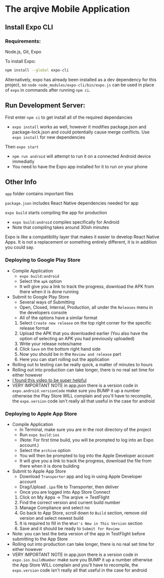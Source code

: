 # The arqive Mobile Application
## Install Expo CLI
### Requirements: 

Node.js, Git, Expo

To install Expo:

```sh
npm install --global expo-cli
```

Alternatively, expo has already been installed as a dev dependency for this project, so `node node_modules/expo-cli/bin/expo.js` can be used in place of `expo` in commands after running `npm ci`.

## Run Development Server: 
First enter `npm ci` to get install all of the required dependancies
* `expo install` works as well, however it modifies package.json and package-lock.json and could potentially cause merge conflicts. Use `expo install` for new dependencies

Then `expo start`
* `npm run android` will attempt to run it on a connected Android device immediatly
* You need to have the Expo app installed for it to run on your phone

## Other Info
`app` folder contains important files

`package.json` includes React Native dependencies needed for app

`expo build` starts compiling the app for production 
 * `expo build:android` compiles specifically for Android
 * Note that compiling takes around 30ish minutes

Expo is like a compatibility layer that makes it easier to develop React Native Apps.
It is not a replacement or something entirely different, it is in addition you could say.

### Deploying to Google Play Store
* Compile Application
  * `expo build:android`
  * Select the `apk` option
  * It will give you a link to track the progress, download the APK from there when it is done running
* Submit to Google Play Store 
  * Several ways of Submitting
  * Open, Closed, Internal, Production, all under the `Releases` menu in the developers console
  * All of the options have a similar format
  1. Select `Create new release` on the top right corner for the specific release format
  2. Upload the APK that you downloaded earlier (You also have the option of selecting an APK you had previously uploaded)
  3. Write your release notes/name
  4. Click `Save` on the bottom right hand side
  5. Now you should be in the `Review and release` part
  6. Here you can start rolling out the application
* Rolling out to testing can be really quick, a matter of minutes to hours
* Rolling out into production can take longer, there is no real set time for either however
* [I found this video to be super helpful](https://youtu.be/2Y-8XVdhuCA?t=709)
* VERY IMPORTANT NOTE in app.json there is a version code in `expo.android.versionCode` make sure you BUMP it up a number otherwise the Play Store WILL complain and you'll have to recompile, the `expo.version` code isn't really all that useful in the case for android

### Deploying to Apple App Store
* Compile Application
  * In Terminal, make sure you are in the root directory of the project
  * Run `expo build:ios`
  * (Note: For first time build, you will be prompted to log into an Expo account.)
  * Select the `archive` option 
  * You will then be prompted to log into the Apple Developer account
  * It will give you a link to track the progress, download the file from there when it is done building
* Submit to Apple App Store 
  * Download `Transporter` app and log in using Apple Developer account
  * Drag/Upload `.ipa` file to Transporter, then deliver
  * Once you are logged into App Store Connect
  1. Click on My Apps -> The arqive -> TestFlight
  2. Find the correct version and current build number
  3. Manage Compliance and select no
  4. Go back to App Store, scroll down to `Build` section, remove old version and select newest build
  5. It is required to fill in the `What's New in This Version` section
  6. Save and it should be ready to `Submit for Review`
* Note: you can test the beta version of the app in TestFlight before submitting to the App Store
* Rolling out into production can take longer, there is no real set time for either however
* VERY IMPORTANT NOTE in app.json there is a version code in `expo.ios.buildNumber` make sure you BUMP it up a number otherwise the App Store WILL complain and you'll have to recompile, the `expo.version` code isn't really all that useful in the case for android
